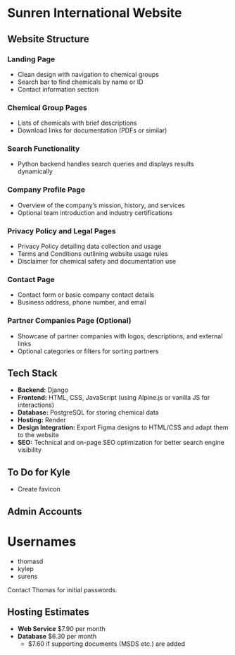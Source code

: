 # Sunren International Website

## Website Structure

### Landing Page
- Clean design with navigation to chemical groups  
- Search bar to find chemicals by name or ID  
- Contact information section  

### Chemical Group Pages
- Lists of chemicals with brief descriptions  
- Download links for documentation (PDFs or similar)  

### Search Functionality
- Python backend handles search queries and displays results dynamically  

### Company Profile Page
- Overview of the company’s mission, history, and services  
- Optional team introduction and industry certifications  

### Privacy Policy and Legal Pages
- Privacy Policy detailing data collection and usage  
- Terms and Conditions outlining website usage rules  
- Disclaimer for chemical safety and documentation use  

### Contact Page
- Contact form or basic company contact details  
- Business address, phone number, and email  

### Partner Companies Page (Optional)
- Showcase of partner companies with logos, descriptions, and external links  
- Optional categories or filters for sorting partners  

## Tech Stack

- **Backend:** Django  
- **Frontend:** HTML, CSS, JavaScript (using Alpine.js or vanilla JS for interactions)  
- **Database:** PostgreSQL for storing chemical data  
- **Hosting:** Render  
- **Design Integration:** Export Figma designs to HTML/CSS and adapt them to the website  
- **SEO:** Technical and on-page SEO optimization for better search engine visibility  

## To Do for Kyle

- Create favicon

## Admin Accounts

# Usernames
- thomasd
- kylep
- surens

Contact Thomas for initial passwords.

## Hosting Estimates
- **Web Service** $7.90 per month
- **Database** $6.30 per month
    - $7.60 if supporting documents (MSDS etc.) are added